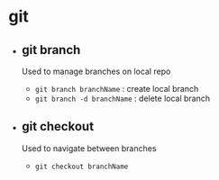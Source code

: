 # git

- ## git branch
    Used to manage branches on local repo
     - `git branch branchName` : create local branch
     - `git branch -d branchName` : delete local branch
 
- ## git checkout
    Used to navigate between branches
     - `git checkout branchName`
